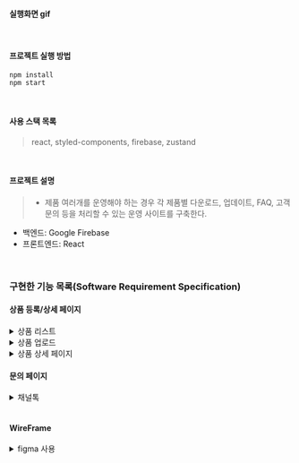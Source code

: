 #### 실행화면 gif

<br/>

#### 프로젝트 실행 방법

```
npm install
npm start
```

<br/>

#### 사용 스택 목록

> react, styled-components, firebase, zustand

<br/>

#### 프로젝트 설명

> - 제품 여러개를 운영해야 하는 경우 각 제품별 다운로드, 업데이트, FAQ, 고객 문의 등을 처리할 수 있는 운영 사이트를 구축한다.

- 백엔드: Google Firebase
- 프론트엔드: React

<br/>

### 구현한 기능 목록(Software Requirement Specification)

#### 상품 등록/상세 페이지

<details>
<summary>상품 리스트</summary>
  &nbsp; 1. ~~~ <br/>
  &nbsp; 2. ~~~
</details>
<details>
<summary>상품 업로드</summary>
  <img width="300" alt="스크린샷 2022-08-27 오전 12 10 52" src="https://user-images.githubusercontent.com/85840643/186940892-a92d8472-ac31-451f-acca-a4f7041aff26.png">
<img width="300" alt="스크린샷 2022-08-27 오전 12 28 28" src="https://user-images.githubusercontent.com/85840643/186941044-7c9c1467-3a4e-40e9-ba09-65022569107c.png">

  &nbsp; 1. 관리자는 새로운 제품을 사이트에 등록할 수 있다.
  &nbsp; 2. 관리자는 기존 제품을 표시되지 않도록 비활성화 할 수 있다.
</details>
<details>
<summary>상품 상세 페이지</summary>
&nbsp; 1. ~~~ <br/>
&nbsp; 2. ~~~
</details>

#### 문의 페이지

<details>
<summary>채널톡</summary>

![gif채널톡](https://user-images.githubusercontent.com/81045794/186860242-155fb8eb-505f-4308-a119-5ad4bcd3fc26.gif)

</details>

<br/>

#### WireFrame

<details>
<summary>figma 사용</summary>

<h3>메인 페이지</h3>

![image](https://user-images.githubusercontent.com/62678492/186843232-4448304c-088a-4e31-bb90-80ec4ed2bf50.png)


<h3>상품 상세 페이지</h3>


<h3>상품 등록 페이지</h3>


<h3>FAQ</h3>

![image](https://user-images.githubusercontent.com/62678492/186843338-b69148a5-43db-434f-aa42-511637a59a97.png)


</details>

